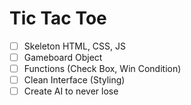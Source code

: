 # Tic Tac Toe

- [ ] Skeleton HTML, CSS, JS
- [ ] Gameboard Object
- [ ] Functions (Check Box, Win Condition)
- [ ] Clean Interface (Styling)
- [ ] Create AI to never lose